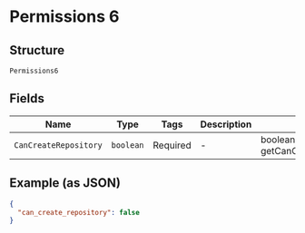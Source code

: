 
# Permissions 6

## Structure

`Permissions6`

## Fields

| Name | Type | Tags | Description | Getter | Setter |
|  --- | --- | --- | --- | --- | --- |
| `CanCreateRepository` | `boolean` | Required | - | boolean getCanCreateRepository() | setCanCreateRepository(boolean canCreateRepository) |

## Example (as JSON)

```json
{
  "can_create_repository": false
}
```

